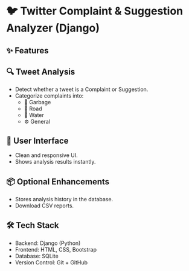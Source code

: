 # 🐦 Twitter Complaint & Suggestion Analyzer (Django)

## ✨ Features

## 🔍 Tweet Analysis
- Detect whether a tweet is a Complaint or Suggestion.
- Categorize complaints into:
  - 🚮 Garbage
  - 🚧 Road
  - 🚰 Water
  - ⚙️ General

## 👥 User Interface
- Clean and responsive UI.
- Shows analysis results instantly.

## 📦 Optional Enhancements
- Stores analysis history in the database.
- Download CSV reports.

## 🛠 Tech Stack
- Backend: Django (Python)
- Frontend: HTML, CSS, Bootstrap
- Database: SQLite
- Version Control: Git + GitHub

